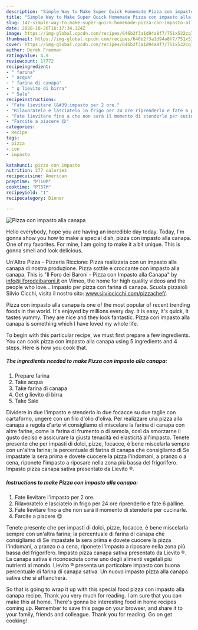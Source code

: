 ```yaml
---
description: "Simple Way to Make Super Quick Homemade Pizza con impasto alla canapa"
title: "Simple Way to Make Super Quick Homemade Pizza con impasto alla canapa"
slug: 147-simple-way-to-make-super-quick-homemade-pizza-con-impasto-alla-canapa
date: 2020-10-26T16:17:34.124Z
image: https://img-global.cpcdn.com/recipes/646b2f3a1d94a8f7/751x532cq70/pizza-con-impasto-alla-canapa-recipe-main-photo.jpg
thumbnail: https://img-global.cpcdn.com/recipes/646b2f3a1d94a8f7/751x532cq70/pizza-con-impasto-alla-canapa-recipe-main-photo.jpg
cover: https://img-global.cpcdn.com/recipes/646b2f3a1d94a8f7/751x532cq70/pizza-con-impasto-alla-canapa-recipe-main-photo.jpg
author: Derek Freeman
ratingvalue: 4.9
reviewcount: 17772
recipeingredient:
- " farina"
- " acqua"
- " farina di canapa"
- " g lievito di birra"
- " Sale"
recipeinstructions:
- "Fate lievitare l&#39;impasto per 2 ore."
- "Rilavoratelo e lasciatelo in frigo per 24 ore riprenderlo e fate 6 palline."
- "Fate lievitare fino a che non sarà il momento di stenderle per cucinarle."
- "Farcite a piacere 😋"
categories:
- Recipe
tags:
- pizza
- con
- impasto

katakunci: pizza con impasto 
nutrition: 277 calories
recipecuisine: American
preptime: "PT10M"
cooktime: "PT37M"
recipeyield: "1"
recipecategory: Dinner

---
```



![Pizza con impasto alla canapa](https://img-global.cpcdn.com/recipes/646b2f3a1d94a8f7/751x532cq70/pizza-con-impasto-alla-canapa-recipe-main-photo.jpg)

Hello everybody, hope you are having an incredible day today. Today, I'm gonna show you how to make a special dish, pizza con impasto alla canapa. One of my favorites. For mine, I am going to make it a bit unique. This is gonna smell and look delicious.

Un&#39;Altra Pizza - Pizzeria Riccione: Pizza realizzata con un impasto alla canapa di nostra produzione. Pizza sottile e croccante con impasto alla canapa. This is &#34;Il Foro dei Baroni - Pizza con Impasto alla Canapa&#34; by info@ilforodeibaroni.it on Vimeo, the home for high quality videos and the people who love… Impasto per pizza con farina di canapa. Scuola pizzaioli Silvio Cicchi, visita il nostro sito: www.silviocicchi.com/pizzachef/.

Pizza con impasto alla canapa is one of the most popular of recent trending foods in the world. It's enjoyed by millions every day. It is easy, it's quick, it tastes yummy. They are nice and they look fantastic. Pizza con impasto alla canapa is something which I have loved my whole life.


To begin with this particular recipe, we must first prepare a few ingredients. You can cook pizza con impasto alla canapa using 5 ingredients and 4 steps. Here is how you cook that.

<!--inarticleads1-->

##### The ingredients needed to make Pizza con impasto alla canapa:

1. Prepare  farina
1. Take  acqua
1. Take  farina di canapa
1. Get  g lievito di birra
1. Take  Sale


Dividere in due l&#39;impasto e stenderlo in due focacce su due taglie con cartaforno, ungere con un filo d&#39;olio d&#39;oliva. Per realizzare una pizza alla canapa a regola d&#39;arte vi consigliamo di miscelare la farina di canapa con altre farine, come la farina di frumento o di semola, così da smorzarne il gusto deciso e assicurare la giusta tenacità ed elasticità all&#39;impasto. Tenete presente che per impasti di dolci, pizze, focacce, è bene miscelarla sempre con un&#39;altra farina; la percentuale di farina di canapa che consigliamo di Se impastate la sera prima e dovete cuocere la pizza l&#39;indomani, a pranzo o a cena, riponete l&#39;impasto a riposare nella zona più bassa del frigorifero. Impasto pizza canapa sativa presentato da Lievito ®. 

<!--inarticleads2-->

##### Instructions to make Pizza con impasto alla canapa:

1. Fate lievitare l&#39;impasto per 2 ore.
1. Rilavoratelo e lasciatelo in frigo per 24 ore riprenderlo e fate 6 palline.
1. Fate lievitare fino a che non sarà il momento di stenderle per cucinarle.
1. Farcite a piacere 😋


Tenete presente che per impasti di dolci, pizze, focacce, è bene miscelarla sempre con un&#39;altra farina; la percentuale di farina di canapa che consigliamo di Se impastate la sera prima e dovete cuocere la pizza l&#39;indomani, a pranzo o a cena, riponete l&#39;impasto a riposare nella zona più bassa del frigorifero. Impasto pizza canapa sativa presentato da Lievito ®. La canapa sativa è riconosciuta come uno degli alimenti vegetali più nutrienti al mondo. Lievito ® presenta un particolare impasto con buona percentuale di farina di canapa sativa. Un nuovo impasto pizza alla canapa sativa che si affiancherà. 

So that is going to wrap it up with this special food pizza con impasto alla canapa recipe. Thank you very much for reading. I am sure that you can make this at home. There's gonna be interesting food in home recipes coming up. Remember to save this page on your browser, and share it to your family, friends and colleague. Thank you for reading. Go on get cooking!

